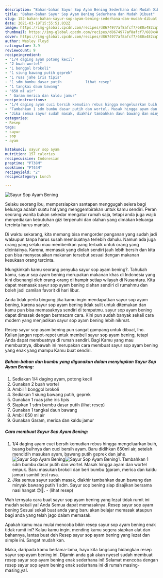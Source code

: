 ```yaml
---
description: "Bahan-bahan Sayur Sop Ayam Bening Sederhana dan Mudah Dibuat"
title: "Bahan-bahan Sayur Sop Ayam Bening Sederhana dan Mudah Dibuat"
slug: 152-bahan-bahan-sayur-sop-ayam-bening-sederhana-dan-mudah-dibuat
date: 2021-03-19T15:55:51.832Z
image: https://img-global.cpcdn.com/recipes/d8674977af8afcf7/680x482cq70/sayur-sop-ayam-bening-foto-resep-utama.jpg
thumbnail: https://img-global.cpcdn.com/recipes/d8674977af8afcf7/680x482cq70/sayur-sop-ayam-bening-foto-resep-utama.jpg
cover: https://img-global.cpcdn.com/recipes/d8674977af8afcf7/680x482cq70/sayur-sop-ayam-bening-foto-resep-utama.jpg
author: Wesley Floyd
ratingvalue: 3.9
reviewcount: 9
recipeingredient:
- "1/4 daging ayam potong kecil"
- "2 buah wortel"
- "1 bonggol brokoli"
- "1 siung bawang putih geprek"
- "1 ruas jahe iris tipis"
- "1 sdm bumbu dasar putih           lihat resep"
- "1 tangkai daun bawang"
- "650 ml air"
- " Garam merica dan kaldu jamur"
recipeinstructions:
- "1/4 daging ayam cuci bersih kemudian rebus hingga mengeluarkan buih, buang buihnya dan cuci bersih ayam. Baru didihkan 650ml air, setelah mendidih masukan ayam, bawang putih geprek dan jahe."
- "Tambahkan 1 sdm bumbu dasar putih dan wortel. Masak hingga ayam dan wortel empuk. Baru masukan brokoli dan beri bumbu (garam, merica dan kaldu jamur) sambil test rasa."
- "Jika semua sayur sudah masak, diakhir tambahkan daun bawang dan minyak bawang putih 1 sdm. Sayur sop bening siap disajikan bersama nasi hangat 😊🤗.           (lihat resep)"
categories:
- Resep
tags:
- sayur
- sop
- ayam

katakunci: sayur sop ayam 
nutrition: 157 calories
recipecuisine: Indonesian
preptime: "PT38M"
cooktime: "PT44M"
recipeyield: "2"
recipecategory: Lunch

---
```



![Sayur Sop Ayam Bening](https://img-global.cpcdn.com/recipes/d8674977af8afcf7/680x482cq70/sayur-sop-ayam-bening-foto-resep-utama.jpg)

Selaku seorang ibu, mempersiapkan santapan menggugah selera bagi keluarga adalah suatu hal yang menggembirakan untuk kamu sendiri. Peran seorang  wanita bukan sekedar mengatur rumah saja, tetapi anda juga wajib menyediakan kebutuhan gizi terpenuhi dan olahan yang dimakan keluarga tercinta harus mantab.

Di waktu  sekarang, kita memang bisa mengorder panganan yang sudah jadi walaupun tanpa harus susah membuatnya terlebih dahulu. Namun ada juga orang yang selalu mau memberikan yang terbaik untuk orang yang dicintainya. Karena, memasak yang diolah sendiri jauh lebih bersih dan kita pun bisa menyesuaikan makanan tersebut sesuai dengan makanan kesukaan orang tercinta. 



Mungkinkah kamu seorang penyuka sayur sop ayam bening?. Tahukah kamu, sayur sop ayam bening merupakan makanan khas di Indonesia yang kini disenangi oleh orang-orang di hampir setiap wilayah di Nusantara. Kita dapat memasak sayur sop ayam bening olahan sendiri di rumahmu dan boleh jadi camilan favorit di hari libur.

Anda tidak perlu bingung jika kamu ingin mendapatkan sayur sop ayam bening, karena sayur sop ayam bening tidak sulit untuk ditemukan dan kamu pun bisa memasaknya sendiri di tempatmu. sayur sop ayam bening dapat dimasak dengan bermacam cara. Kini pun sudah banyak sekali cara modern yang menjadikan sayur sop ayam bening lebih nikmat.

Resep sayur sop ayam bening pun sangat gampang untuk dibuat, lho. Kalian jangan repot-repot untuk membeli sayur sop ayam bening, tetapi Anda dapat membuatnya di rumah sendiri. Bagi Kamu yang mau membuatnya, dibawah ini merupakan cara membuat sayur sop ayam bening yang enak yang mampu Kamu buat sendiri.

<!--inarticleads1-->

##### Bahan-bahan dan bumbu yang digunakan dalam menyiapkan Sayur Sop Ayam Bening:

1. Sediakan 1/4 daging ayam, potong kecil
1. Gunakan 2 buah wortel
1. Ambil 1 bonggol brokoli
1. Sediakan 1 siung bawang putih, geprek
1. Gunakan 1 ruas jahe iris tipis
1. Siapkan 1 sdm bumbu dasar putih           (lihat resep)
1. Gunakan 1 tangkai daun bawang
1. Ambil 650 ml air
1. Gunakan  Garam, merica dan kaldu jamur




<!--inarticleads2-->

##### Cara membuat Sayur Sop Ayam Bening:

1. 1/4 daging ayam cuci bersih kemudian rebus hingga mengeluarkan buih, buang buihnya dan cuci bersih ayam. Baru didihkan 650ml air, setelah mendidih masukan ayam, bawang putih geprek dan jahe.
<img src="https://img-global.cpcdn.com/steps/31637c989642de5b/160x128cq70/sayur-sop-ayam-bening-langkah-memasak-1-foto.jpg" alt="Sayur Sop Ayam Bening"><img src="https://img-global.cpcdn.com/steps/fbd20dfb538a8ddf/160x128cq70/sayur-sop-ayam-bening-langkah-memasak-1-foto.jpg" alt="Sayur Sop Ayam Bening">1. Tambahkan 1 sdm bumbu dasar putih dan wortel. Masak hingga ayam dan wortel empuk. Baru masukan brokoli dan beri bumbu (garam, merica dan kaldu jamur) sambil test rasa.
1. Jika semua sayur sudah masak, diakhir tambahkan daun bawang dan minyak bawang putih 1 sdm. Sayur sop bening siap disajikan bersama nasi hangat 😊🤗. -           (lihat resep)




Wah ternyata cara buat sayur sop ayam bening yang lezat tidak rumit ini mudah sekali ya! Anda Semua dapat memasaknya. Resep sayur sop ayam bening Sesuai sekali buat anda yang baru akan belajar memasak ataupun bagi anda yang telah jago dalam memasak.

Apakah kamu mau mulai mencoba bikin resep sayur sop ayam bening enak tidak rumit ini? Kalau kamu ingin, mending kamu segera siapkan alat dan bahannya, lantas buat deh Resep sayur sop ayam bening yang lezat dan simple ini. Sangat mudah kan. 

Maka, daripada kamu berlama-lama, hayo kita langsung hidangkan resep sayur sop ayam bening ini. Dijamin anda gak akan nyesel sudah membuat resep sayur sop ayam bening enak sederhana ini! Selamat mencoba dengan resep sayur sop ayam bening enak sederhana ini di rumah masing-masing,ya!.

